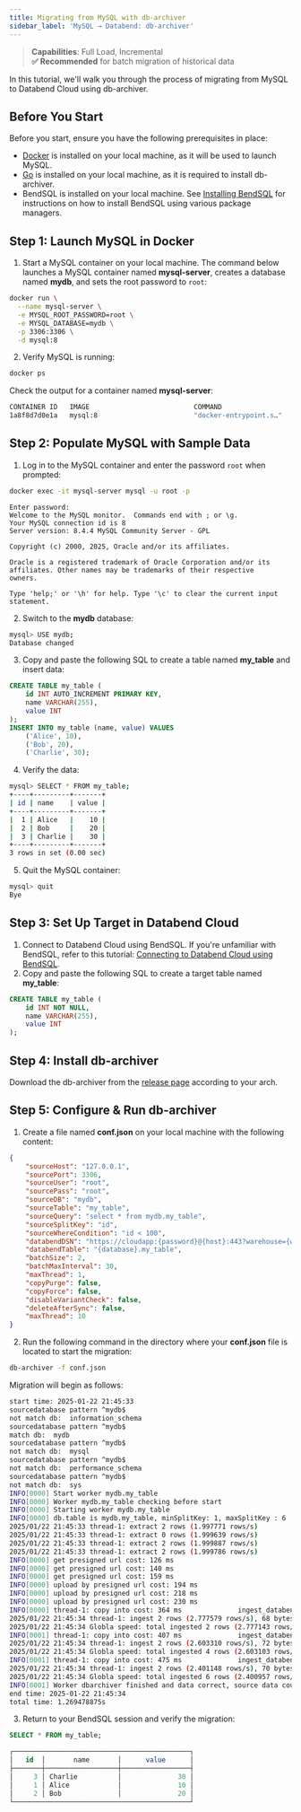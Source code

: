 ```yaml
---
title: Migrating from MySQL with db-archiver
sidebar_label: 'MySQL → Databend: db-archiver'
---
```


> **Capabilities**: Full Load, Incremental  
> **✅ Recommended** for batch migration of historical data

In this tutorial, we'll walk you through the process of migrating from MySQL to Databend Cloud using db-archiver.

## Before You Start

Before you start, ensure you have the following prerequisites in place:

- [Docker](https://www.docker.com/) is installed on your local machine, as it will be used to launch MySQL.
- [Go](https://go.dev/dl/) is installed on your local machine, as it is required to install db-archiver.
- BendSQL is installed on your local machine. See [Installing BendSQL](/guides/sql-clients/bendsql/#installing-bendsql) for instructions on how to install BendSQL using various package managers.

## Step 1: Launch MySQL in Docker

1. Start a MySQL container on your local machine. The command below launches a MySQL container named **mysql-server**, creates a database named **mydb**, and sets the root password to `root`:

```bash
docker run \
  --name mysql-server \
  -e MYSQL_ROOT_PASSWORD=root \
  -e MYSQL_DATABASE=mydb \
  -p 3306:3306 \
  -d mysql:8
```

2. Verify MySQL is running:

```bash
docker ps
```

Check the output for a container named **mysql-server**:

```bash 
CONTAINER ID   IMAGE                          COMMAND                  CREATED        STATUS             PORTS                                                                                            NAMES
1a8f8d7d0e1a   mysql:8                        "docker-entrypoint.s…"   10 hours ago   Up About an hour   0.0.0.0:3306->3306/tcp, 33060/tcp                                                                mysql-server
```

## Step 2: Populate MySQL with Sample Data

1. Log in to the MySQL container and enter the password `root` when prompted:

```bash
docker exec -it mysql-server mysql -u root -p
```

```
Enter password:
Welcome to the MySQL monitor.  Commands end with ; or \g.
Your MySQL connection id is 8
Server version: 8.4.4 MySQL Community Server - GPL

Copyright (c) 2000, 2025, Oracle and/or its affiliates.

Oracle is a registered trademark of Oracle Corporation and/or its
affiliates. Other names may be trademarks of their respective
owners.

Type 'help;' or '\h' for help. Type '\c' to clear the current input statement.
```

2. Switch to the **mydb** database:

```bash
mysql> USE mydb;
Database changed
```

3. Copy and paste the following SQL to create a table named **my_table** and insert data:

```sql
CREATE TABLE my_table (
    id INT AUTO_INCREMENT PRIMARY KEY,
    name VARCHAR(255),
    value INT
);
INSERT INTO my_table (name, value) VALUES
    ('Alice', 10),
    ('Bob', 20),
    ('Charlie', 30);
```

4. Verify the data:

```bash
mysql> SELECT * FROM my_table;
+----+---------+-------+
| id | name    | value |
+----+---------+-------+
|  1 | Alice   |    10 |
|  2 | Bob     |    20 |
|  3 | Charlie |    30 |
+----+---------+-------+
3 rows in set (0.00 sec)
```

5. Quit the MySQL container:

```bash
mysql> quit
Bye
```

## Step 3: Set Up Target in Databend Cloud

1. Connect to Databend Cloud using BendSQL. If you're unfamiliar with BendSQL, refer to this tutorial: [Connecting to Databend Cloud using BendSQL](../connect/connect-to-databendcloud-bendsql.md).
2. Copy and paste the following SQL to create a target table named **my_table**:

```sql
CREATE TABLE my_table (
    id INT NOT NULL,
    name VARCHAR(255),
    value INT
);
```

## Step 4: Install db-archiver

Download the db-archiver from the [release page](https://github.com/databendcloud/db-archiver/releases/) according to your arch.

## Step 5: Configure & Run db-archiver

1. Create a file named **conf.json** on your local machine with the following content:

```json
{
    "sourceHost": "127.0.0.1",
    "sourcePort": 3306,
    "sourceUser": "root",
    "sourcePass": "root",
    "sourceDB": "mydb",
    "sourceTable": "my_table",
    "sourceQuery": "select * from mydb.my_table",
    "sourceSplitKey": "id",
    "sourceWhereCondition": "id < 100",
    "databendDSN": "https://cloudapp:{password}@{host}:443?warehouse={warehouse_name}",
    "databendTable": "{database}.my_table",
    "batchSize": 2,
    "batchMaxInterval": 30,
    "maxThread": 1,
    "copyPurge": false,
    "copyForce": false,
    "disableVariantCheck": false,
    "deleteAfterSync": false,
    "maxThread": 10
}
```

2. Run the following command in the directory where your **conf.json** file is located to start the migration:

```bash
db-archiver -f conf.json
```

Migration will begin as follows:

```bash
start time: 2025-01-22 21:45:33
sourcedatabase pattern ^mydb$
not match db:  information_schema
sourcedatabase pattern ^mydb$
match db:  mydb
sourcedatabase pattern ^mydb$
not match db:  mysql
sourcedatabase pattern ^mydb$
not match db:  performance_schema
sourcedatabase pattern ^mydb$
not match db:  sys
INFO[0000] Start worker mydb.my_table
INFO[0000] Worker mydb.my_table checking before start
INFO[0000] Starting worker mydb.my_table
INFO[0000] db.table is mydb.my_table, minSplitKey: 1, maxSplitKey : 6
2025/01/22 21:45:33 thread-1: extract 2 rows (1.997771 rows/s)
2025/01/22 21:45:33 thread-1: extract 0 rows (1.999639 rows/s)
2025/01/22 21:45:33 thread-1: extract 2 rows (1.999887 rows/s)
2025/01/22 21:45:33 thread-1: extract 2 rows (1.999786 rows/s)
INFO[0000] get presigned url cost: 126 ms
INFO[0000] get presigned url cost: 140 ms
INFO[0000] get presigned url cost: 159 ms
INFO[0000] upload by presigned url cost: 194 ms
INFO[0000] upload by presigned url cost: 218 ms
INFO[0000] upload by presigned url cost: 230 ms
INFO[0000] thread-1: copy into cost: 364 ms              ingest_databend=IngestData
2025/01/22 21:45:34 thread-1: ingest 2 rows (2.777579 rows/s), 68 bytes (94.437695 bytes/s)
2025/01/22 21:45:34 Globla speed: total ingested 2 rows (2.777143 rows/s), 29 bytes (40.268568 bytes/s)
INFO[0001] thread-1: copy into cost: 407 ms              ingest_databend=IngestData
2025/01/22 21:45:34 thread-1: ingest 2 rows (2.603310 rows/s), 72 bytes (88.512532 bytes/s)
2025/01/22 21:45:34 Globla speed: total ingested 4 rows (2.603103 rows/s), 62 bytes (37.744993 bytes/s)
INFO[0001] thread-1: copy into cost: 475 ms              ingest_databend=IngestData
2025/01/22 21:45:34 thread-1: ingest 2 rows (2.401148 rows/s), 70 bytes (81.639015 bytes/s)
2025/01/22 21:45:34 Globla speed: total ingested 6 rows (2.400957 rows/s), 93 bytes (34.813873 bytes/s)
INFO[0001] Worker dbarchiver finished and data correct, source data count is 6, target data count is 6
end time: 2025-01-22 21:45:34
total time: 1.269478875s
```

3. Return to your BendSQL session and verify the migration:

```sql
SELECT * FROM my_table;

┌────────────────────────────────────────────┐
│   id  │       name       │      value      │
├───────┼──────────────────┼─────────────────┤
│     3 │ Charlie          │              30 │
│     1 │ Alice            │              10 │
│     2 │ Bob              │              20 │
└────────────────────────────────────────────┘
```
